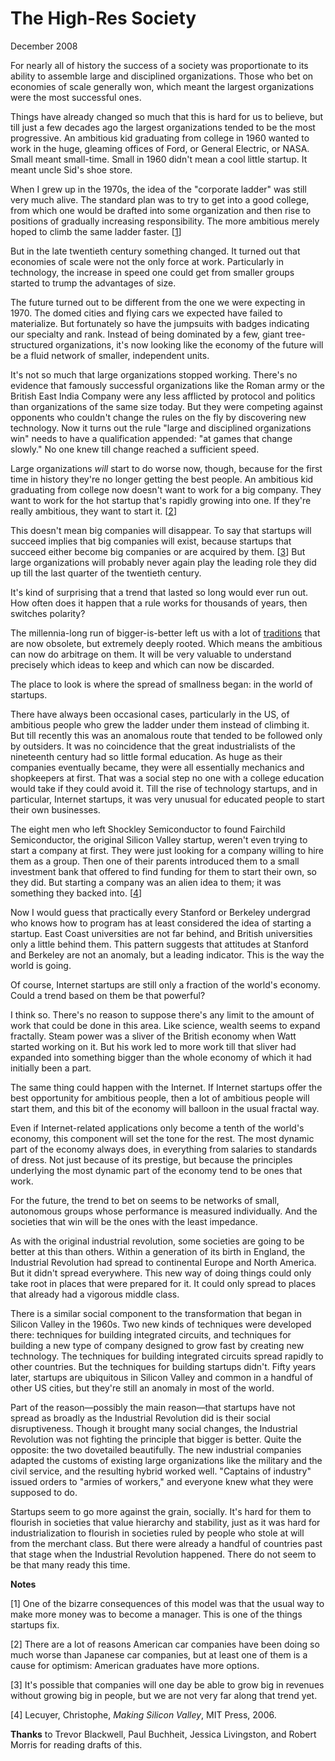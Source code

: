 # The High-Res Society

December 2008  
  
For nearly all of history the success of a society was proportionate
to its ability to assemble large and disciplined organizations.
Those who bet on economies of scale generally won, which meant the
largest organizations were the most successful ones.  
  
Things have already changed so much that this is hard for us to
believe, but till just a few decades ago the largest organizations
tended to be the most progressive. An ambitious kid graduating
from college in 1960 wanted to work in the huge, gleaming offices
of Ford, or General Electric, or NASA. Small meant small-time.
Small in 1960 didn't mean a cool little startup. It meant uncle
Sid's shoe store.  
  
When I grew up in the 1970s, the idea of the "corporate ladder" was
still very much alive. The standard plan was to try to get into a
good college, from which one would be drafted into some organization
and then rise to positions of gradually increasing responsibility.
The more ambitious merely hoped to climb the same ladder faster.
[[1](#f1n)]  
  
But in the late twentieth century something changed. It turned out
that economies of scale were not the only force at work. Particularly
in technology, the increase in speed one could get from smaller
groups started to trump the advantages of size.  
  
The future turned out to be different from the one we were expecting
in 1970. The domed cities and flying cars we expected have failed
to materialize. But fortunately so have the jumpsuits with badges
indicating our specialty and rank. Instead of being dominated by
a few, giant tree-structured organizations, it's now looking like
the economy of the future will be a fluid network of smaller,
independent units.  
  
It's not so much that large organizations stopped working. There's
no evidence that famously successful organizations like the Roman
army or the British East India Company were any less afflicted by
protocol and politics than organizations of the same size today.
But they were competing against opponents who couldn't change the
rules on the fly by discovering new technology. Now it turns out
the rule "large and disciplined organizations win" needs to have a
qualification appended: "at games that change slowly." No one knew
till change reached a sufficient speed.  
  
Large organizations *will* start to do worse now, though,
because for the first time in history they're no longer getting the
best people. An ambitious kid graduating from college now doesn't
want to work for a big company. They want to work for the hot
startup that's rapidly growing into one. If they're really ambitious,
they want to start it. 
[[2](#f2n)]  
  
This doesn't mean big companies will disappear. To say that
startups will succeed implies that big companies will exist, because
startups that succeed either become big companies or are acquired
by them. 
[[3](#f3n)]
But large organizations will probably never again
play the leading role they did up till the last quarter of the
twentieth century.  
  
It's kind of surprising that a trend that lasted so long would ever
run out. How often does it happen that a rule works for thousands
of years, then switches polarity?  
  
The millennia-long run of bigger-is-better left us with a lot of
[traditions](credentials.html) that are now obsolete, 
but extremely deeply rooted.
Which means the ambitious can now do arbitrage on them. It will
be very valuable to understand precisely which ideas to keep and
which can now be discarded.  
  
The place to look is where the spread of smallness began: in the
world of startups.  
  
There have always been occasional cases, particularly in the US,
of ambitious people who grew the ladder under them instead of
climbing it. But till recently this was an anomalous route that
tended to be followed only by outsiders. It was no coincidence
that the great industrialists of the nineteenth century had so
little formal education. As huge as their companies eventually
became, they were all essentially mechanics and shopkeepers at
first. That was a social step no one with a college education would
take if they could avoid it. Till the rise of technology startups,
and in particular, Internet startups, it was very unusual for
educated people to start their own businesses.  
  
The eight men who left Shockley Semiconductor to found Fairchild
Semiconductor, the original Silicon Valley startup, weren't even
trying to start a company at first. They were just looking for a
company willing to hire them as a group. Then one of their parents
introduced them to a small investment bank that offered to find
funding for them to start their own, so they did. But starting a
company was an alien idea to them; it was something they backed
into.
[[4](#f4n)]  
  
Now I would guess that practically every Stanford or Berkeley
undergrad who knows how to program has at least considered the idea
of starting a startup. East Coast universities are not far behind,
and British universities only a little behind them. This pattern
suggests that attitudes at Stanford and Berkeley are not an anomaly,
but a leading indicator. This is the way the world is going.  
  
Of course, Internet startups are still only a fraction of the world's
economy. Could a trend based on them be that powerful?  
  
I think so. There's no reason to suppose there's any limit to the
amount of work that could be done in this area. Like science,
wealth seems to expand fractally. Steam power was a sliver of the
British economy when Watt started working on it. But his work led
to more work till that sliver had expanded into something bigger
than the whole economy of which it had initially been a part.  
  
The same thing could happen with the Internet. If Internet startups
offer the best opportunity for ambitious people, then a lot of
ambitious people will start them, and this bit of the economy will
balloon in the usual fractal way.  
  
Even if Internet-related applications only become a tenth of the
world's economy, this component will set the tone for the rest.
The most dynamic part of the economy always does, in everything
from salaries to standards of dress. Not just because of its
prestige, but because the principles underlying the most dynamic
part of the economy tend to be ones that work.  
  
For the future, the trend to bet on seems to be networks of small,
autonomous groups whose performance is measured individually. And
the societies that win will be the ones with the least impedance.  
  
As with the original industrial revolution, some societies are going
to be better at this than others. Within a generation of its birth
in England, the Industrial Revolution had spread to continental
Europe and North America. But it didn't spread everywhere. This
new way of doing things could only take root in places that were
prepared for it. It could only spread to places that already had
a vigorous middle class.  
  
There is a similar social component to the transformation that began
in Silicon Valley in the 1960s. Two new kinds of techniques were
developed there: techniques for building integrated circuits, and
techniques for building a new type of company designed to grow fast
by creating new technology. The techniques for building integrated
circuits spread rapidly to other countries. But the techniques for
building startups didn't. Fifty years later, startups are ubiquitous
in Silicon Valley and common in a handful of other US cities, but
they're still an anomaly in most of the world.  
  
Part of the reason—possibly the main reason—that startups
have not spread as broadly as the Industrial Revolution did is their
social disruptiveness. Though it brought many social changes, the
Industrial Revolution was not fighting the principle that bigger
is better. Quite the opposite: the two dovetailed beautifully.
The new industrial companies adapted the customs of existing large
organizations like the military and the civil service, and the
resulting hybrid worked well. "Captains of industry" issued orders
to "armies of workers," and everyone knew what they were supposed
to do.  
  
Startups seem to go more against the grain, socially. It's hard
for them to flourish in societies that value hierarchy and stability,
just as it was hard for industrialization to flourish in societies
ruled by people who stole at will from the merchant class. But
there were already a handful of countries past that stage when the
Industrial Revolution happened. There do not seem to be that many
ready this time.  
  
  
  
  
  
  
  

**Notes**  
  
[1]
One of the bizarre consequences of this model was that the usual
way to make more money was to become a manager. This is one of the
things startups fix.  
  
[2]
There are a lot of reasons American car companies have been
doing so much worse than Japanese car companies, but at least one
of them is a cause for optimism: American graduates have more
options.  
  
[3]
It's possible that companies will one day be able to grow big
in revenues without growing big in people, but we are not very far
along that trend yet.  
  
[4]
Lecuyer, Christophe, *Making Silicon Valley*, MIT Press, 2006.  
  
**Thanks** to Trevor Blackwell, Paul Buchheit, Jessica Livingston,
and Robert Morris for reading drafts of this.  
  
